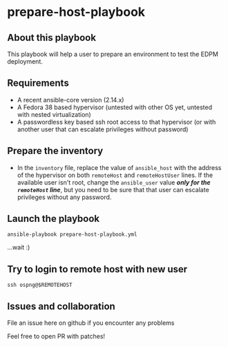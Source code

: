# prepare-host-playbook

## About this playbook

This playbook will help a user to prepare an environment to test the EDPM deployment.

## Requirements

- A recent ansible-core version (2.14.x)
- A Fedora 38 based hypervisor (untested with other OS yet, untested with nested virtualization)
- A passwordless key based ssh root access to that hypervisor (or with another user that can escalate privileges without password)

## Prepare the inventory

- In the `inventory` file, replace the value of `ansible_host` with the address of the hypervisor on both `remoteHost` and `remoteHostUser` lines. If the available user isn't root, change the `ansible_user` value ***only for the `remoteHost` line***, but you need to be sure that that user can escalate privileges without any password.

## Launch the playbook

`ansible-playbook prepare-host-playbook.yml`

...wait :)

## Try to login to remote host with new user

```
ssh ospng@$REMOTEHOST
```

## Issues and collaboration

File an issue here on github if you encounter any problems

Feel free to open PR with patches!